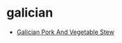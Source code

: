 # galician

 * [Galician Pork And Vegetable Stew](../index/g/galician-pork-and-vegetable-stew-358550.json)
